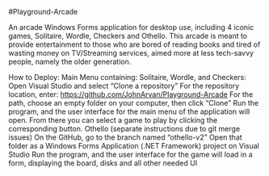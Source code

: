 #Playground-Arcade

An arcade Windows Forms application for desktop use, including 4 iconic games, Solitaire, Wordle, Checkers and Othello. This arcade is meant to provide entertainment to those who are bored of reading books and tired of wasting money on TV/Streaming services, aimed more at less tech-savvy people, namely the older generation. 

How to Deploy:
	Main Menu containing: Solitaire, Wordle, and Checkers:
Open Visual Studio and select “Clone a repository”
For the repository location, enter: https://github.com/JohnArvan/Playground-Arcade
For the path, choose an empty folder on your computer, then click “Clone”
Run the program, and the user interface for the main menu of the application will open. From there you can select a game to play by clicking the corresponding button.
	Othello (separate instructions due to git merge issues)
On the GitHub, go to the branch named “othello-v2”
Open that folder as a Windows Forms Application (.NET Framework) project on Visual Studio
Run the program, and the user interface for the game will load in a form, displaying the board, disks and all other needed UI
  
